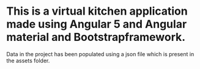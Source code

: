 # This is a virtual kitchen application made using Angular 5 and Angular material and Bootstrapframework.
Data in the project has been populated using a json file which is present in the assets folder.
